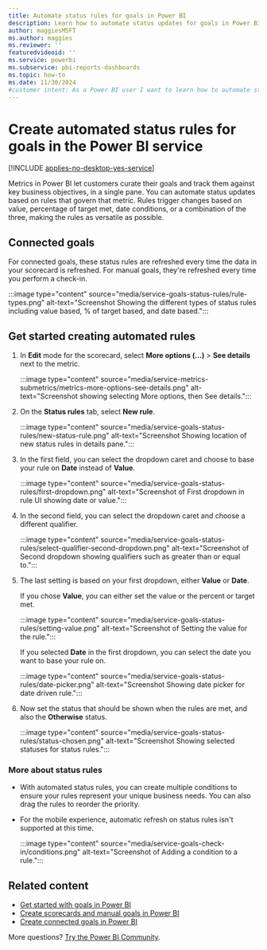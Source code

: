 ```yaml
---
title: Automate status rules for goals in Power BI
description: Learn how to automate status updates for goals in Power BI based on rules that trigger changes using value, percentage of target met, or date conditions.
author: maggiesMSFT
ms.author: maggies
ms.reviewer: ''
featuredvideoid: ''
ms.service: powerbi
ms.subservice: pbi-reports-dashboards
ms.topic: how-to
ms.date: 11/30/2024
#customer intent: As a Power BI user I want to learn how to automate status updates for goals in Power BI.
---
```


# Create automated status rules for goals in the Power BI service

[!INCLUDE [applies-no-desktop-yes-service](../includes/applies-no-desktop-yes-service.md)]

Metrics in Power BI let customers curate their goals and track them against key business objectives, in a single pane. You can automate status updates based on rules that govern that metric. Rules trigger changes based on value, percentage of target met, date conditions, or a combination of the three, making the rules as versatile as possible.

## Connected goals

For connected goals, these status rules are refreshed every time the data in your scorecard is refreshed. For manual goals, they're refreshed every time you perform a check-in.

:::image type="content" source="media/service-goals-status-rules/rule-types.png" alt-text="Screenshot Showing the different types of status rules including value based, % of target based, and date based.":::

## Get started creating automated rules

1. In **Edit** mode for the scorecard, select **More options (...)** > **See details** next to the metric.

    :::image type="content" source="media/service-metrics-submetrics/metrics-more-options-see-details.png" alt-text="Screenshot showing selecting More options, then See details.":::

1. On the **Status rules** tab, select **New rule**.

    :::image type="content" source="media/service-goals-status-rules/new-status-rule.png" alt-text="Screenshot Showing location of new status rules in details pane.":::

1. In the first field, you can select the dropdown caret and choose to base your rule on **Date** instead of **Value**.

    :::image type="content" source="media/service-goals-status-rules/first-dropdown.png" alt-text="Screenshot of First dropdown in rule UI showing date or value.":::

1. In the second field, you can select the dropdown caret and choose a different qualifier.

    :::image type="content" source="media/service-goals-status-rules/select-qualifier-second-dropdown.png" alt-text="Screenshot of Second dropdown showing qualifiers such as greater than or equal to.":::

1. The last setting is based on your first dropdown, either **Value** or **Date**.  

    If you chose **Value**, you can either set the value or the percent or target met.

    :::image type="content" source="media/service-goals-status-rules/setting-value.png" alt-text="Screenshot of Setting the value for the rule.":::

    If you selected **Date** in the first dropdown, you can select the date you want to base your rule on.

    :::image type="content" source="media/service-goals-status-rules/date-picker.png" alt-text="Screenshot Showing date picker for date driven rule.":::

1. Now set the status that should be shown when the rules are met, and also the **Otherwise** status.

    :::image type="content" source="media/service-goals-status-rules/status-chosen.png" alt-text="Screenshot Showing selected statuses for status rules.":::

### More about status rules

- With automated status rules, you can create multiple conditions to ensure your rules represent your unique business needs. You can also drag the rules to reorder the priority.  
- For the mobile experience, automatic refresh on status rules isn't supported at this time.

    :::image type="content" source="media/service-goals-check-in/conditions.png" alt-text="Screenshot of Adding a condition to a rule.":::

## Related content

- [Get started with goals in Power BI](service-goals-introduction.md)
- [Create scorecards and manual goals in Power BI](service-goals-create.md)
- [Create connected goals in Power BI](service-goals-create-connected.md)

More questions? [Try the Power BI Community](https://community.powerbi.com/).
